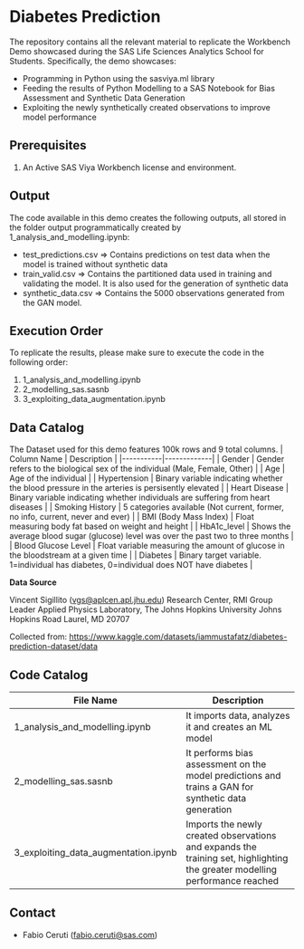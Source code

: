 # Diabetes Prediction
The repository contains all the relevant material to replicate the Workbench Demo showcased during the SAS Life Sciences Analytics School for Students.
Specifically, the demo showcases:
* Programming in Python using the sasviya.ml library
* Feeding the results of Python Modelling to a SAS Notebook for Bias Assessment and Synthetic Data Generation
* Exploiting the newly synthetically created observations to improve model performance

## Prerequisites
1. An Active SAS Viya Workbench license and environment.

## Output
The code available in this demo creates the following outputs, all stored in the folder output programmatically created by 1_analysis_and_modelling.ipynb:
- test_predictions.csv => Contains predictions on test data when the model is trained without synthetic data
- train_valid.csv => Contains the partitioned data used in training and validating the model. It is also used for the generation of synthetic data
- synthetic_data.csv => Contains the 5000 observations generated from the GAN model.

## Execution Order
To replicate the results, please make sure to execute the code in the following order:
1) 1_analysis_and_modelling.ipynb
2) 2_modelling_sas.sasnb
3) 3_exploiting_data_augmentation.ipynb

## Data Catalog
The Dataset used for this demo features 100k rows and 9 total columns.
| Column Name | Description | 
|-----------|-------------|
| Gender | Gender refers to the biological sex of the individual (Male, Female, Other) |
| Age | Age of the individual |
| Hypertension | Binary variable indicating whether the blood pressure in the arteries is persisently elevated |
| Heart Disease | Binary variable indicating whether individuals are suffering from heart diseases |
| Smoking History | 5 categories available (Not current, former, no info, current, never and ever) |
| BMI (Body Mass Index) | Float measuring body fat based on weight and height |
| HbA1c_level |  Shows the average blood sugar (glucose) level was over the past two to three months |
| Blood Glucose Level | Float variable measuring the amount of glucose in the bloodstream at a given time |
| Diabetes | Binary target variable. 1=individual has diabetes, 0=individual does NOT have diabetes |

**Data Source**

Vincent Sigillito (vgs@aplcen.apl.jhu.edu) Research Center, RMI Group Leader Applied Physics Laboratory, The Johns Hopkins University Johns Hopkins Road Laurel, MD 20707

Collected from: https://www.kaggle.com/datasets/iammustafatz/diabetes-prediction-dataset/data

## Code Catalog

| File Name | Description | 
|-----------|-------------|
| 1_analysis_and_modelling.ipynb | It imports data, analyzes it and creates an ML model |
| 2_modelling_sas.sasnb | It performs bias assessment on the model predictions and trains a GAN for synthetic data generation |
| 3_exploiting_data_augmentation.ipynb | Imports the newly created observations and expands the training set, highlighting the greater modelling performance reached |

## Contact
  - Fabio Ceruti (fabio.ceruti@sas.com)